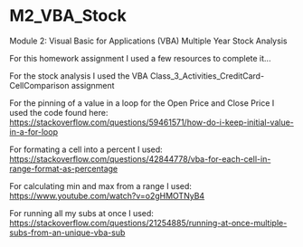 # M2_VBA_Stock
Module 2: Visual Basic for Applications (VBA) Multiple Year Stock Analysis 

For this homework assignment I used a few resources to complete it...

For the stock analysis I used the VBA Class_3_Activities_CreditCard-CellComparison assignment

For the pinning of a value in a loop for the Open Price and Close Price I used the code found here: https://stackoverflow.com/questions/59461571/how-do-i-keep-initial-value-in-a-for-loop

For formating a cell into a percent I used: https://stackoverflow.com/questions/42844778/vba-for-each-cell-in-range-format-as-percentage

For calculating min and max from a range I used: https://www.youtube.com/watch?v=o2gHMOTNyB4

For running all my subs at once I used: https://stackoverflow.com/questions/21254885/running-at-once-multiple-subs-from-an-unique-vba-sub
